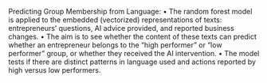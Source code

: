 Predicting Group Membership from Language:
	•	The random forest model is applied to the embedded (vectorized) representations of texts: entrepreneurs’ questions, AI advice provided, and reported business changes.
	•	The aim is to see whether the content of these texts can predict whether an entrepreneur belongs to the “high performer” or “low performer” group, or whether they received the AI intervention.
	•	The model tests if there are distinct patterns in language used and actions reported by high versus low performers.